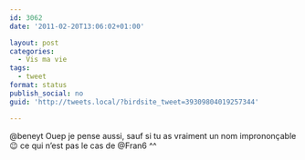 ```yaml
---
id: 3062
date: '2011-02-20T13:06:02+01:00'

layout: post
categories:
  - Vis ma vie
tags:
  - tweet
format: status
publish_social: no
guid: 'http://tweets.local/?birdsite_tweet=39309804019257344'

---
```


@beneyt Ouep je pense aussi, sauf si tu as vraiment un nom imprononçable 😉 ce qui n’est pas le cas de @Fran6 ^^
